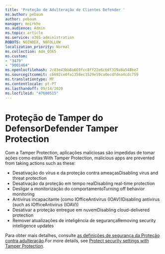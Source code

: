 ```yaml
---
title: 'Proteção de Adulteração de Clientes Defender '
ms.author: pebaum
author: pebaum
manager: mnirkhe
ms.audience: Admin
ms.topic: article
ms.service: o365-administration
ROBOTS: NOINDEX, NOFOLLOW
localization_priority: Normal
ms.collection: Adm_O365
ms.custom:
- "3479"
- "9001464"
ms.openlocfilehash: 2c03e43bb8a669fcc8ff22e6c6df319a9a548be7
ms.sourcegitcommit: c6692ce0fa1358ec3529e59ca0ecdfdea4cdc759
ms.translationtype: MT
ms.contentlocale: pt-PT
ms.lasthandoff: 09/14/2020
ms.locfileid: "47680515"
---
```

# <a name="defender-tamper-protection"></a><span data-ttu-id="e3853-102">Proteção de Tamper do Defensor</span><span class="sxs-lookup"><span data-stu-id="e3853-102">Defender Tamper Protection</span></span> 

<span data-ttu-id="e3853-103">Com a Tamper Protection, aplicações maliciosas são impedidas de tomar ações como estas:</span><span class="sxs-lookup"><span data-stu-id="e3853-103">With Tamper Protection, malicious apps are prevented from taking actions such as these:</span></span>

- <span data-ttu-id="e3853-104">Desativação do vírus e da proteção contra ameaças</span><span class="sxs-lookup"><span data-stu-id="e3853-104">Disabling virus and threat protection</span></span>
- <span data-ttu-id="e3853-105">Desativação da proteção em tempo real</span><span class="sxs-lookup"><span data-stu-id="e3853-105">Disabling real-time protection</span></span>
- <span data-ttu-id="e3853-106">Desligar a monitorização do comportamento</span><span class="sxs-lookup"><span data-stu-id="e3853-106">Turning off behavior monitoring</span></span>
- <span data-ttu-id="e3853-107">Antivírus incapacitante (como IOfficeAntivirus (IOAV))</span><span class="sxs-lookup"><span data-stu-id="e3853-107">Disabling antivirus (such as IOfficeAntivirus (IOAV))</span></span>
- <span data-ttu-id="e3853-108">Desativar a proteção entregue em nuvem</span><span class="sxs-lookup"><span data-stu-id="e3853-108">Disabling cloud-delivered protection</span></span>
- <span data-ttu-id="e3853-109">Remover atualizações de inteligência de segurança</span><span class="sxs-lookup"><span data-stu-id="e3853-109">Removing security intelligence updates</span></span>

<span data-ttu-id="e3853-110">Para obter mais detalhes, consulte [as definições de segurança da Proteção contra adulteração](https://docs.microsoft.com/windows/security/threat-protection/windows-defender-antivirus/prevent-changes-to-security-settings-with-tamper-protection).</span><span class="sxs-lookup"><span data-stu-id="e3853-110">For more details, see [Protect security settings with Tamper Protection](https://docs.microsoft.com/windows/security/threat-protection/windows-defender-antivirus/prevent-changes-to-security-settings-with-tamper-protection).</span></span>